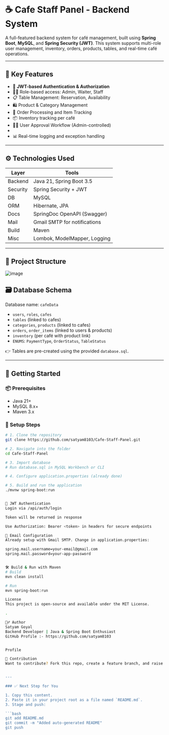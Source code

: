 # ☕ Cafe Staff Panel - Backend System

A full-featured backend system for café management, built using **Spring Boot**, **MySQL**, and **Spring Security (JWT)**. This system supports multi-role user management, inventory, orders, products, tables, and real-time café operations.

---

## 📌 Key Features

- 🔐 **JWT-based Authentication & Authorization**
- 👨‍🍳 Role-based access: Admin, Waiter, Staff
- 📋 Table Management: Reservation, Availability
- 🛍️ Product & Category Management
- 🧾 Order Processing and Item Tracking
- 📦 Inventory tracking per café
- 🧑‍💼 User Approval Workflow (Admin-controlled)
- 
- 📊 Real-time logging and exception handling


---

## ⚙️ Technologies Used

| Layer | Tools |
|------|-------|
| Backend | Java 21, Spring Boot 3.5 |
| Security | Spring Security + JWT |
| DB | MySQL |
| ORM | Hibernate, JPA |
| Docs | SpringDoc OpenAPI (Swagger) |
| Mail | Gmail SMTP for notifications |
| Build | Maven |
| Misc | Lombok, ModelMapper, Logging |

---

## 🧱 Project Structure

![image](https://github.com/user-attachments/assets/996082b1-f6ac-4da1-95ca-928ee3248bcf)


## 🗃️ Database Schema

Database name: `cafeData`

- `users`, `roles`, `cafes`
- `tables` (linked to cafes)
- `categories`, `products` (linked to cafes)
- `orders`, `order_items` (linked to users & products)
- `inventory` (per café with product link)
- `ENUMS`: `PaymentType`, `OrderStatus`, `TableStatus`

👉 Tables are pre-created using the provided `database.sql`.

---

## 🚀 Getting Started

### 📦 Prerequisites

- Java 21+
- MySQL 8.x+
- Maven 3.x

### 🔧 Setup Steps

```bash
# 1. Clone the repository
git clone https://github.com/satyam8103/Cafe-Staff-Panel.git

# 2. Navigate into the folder
cd Cafe-Staff-Panel

# 3. Import database
# Run database.sql in MySQL Workbench or CLI

# 4. Configure application.properties (already done)

# 5. Build and run the application
./mvnw spring-boot:run


🔐 JWT Authentication
Login via /api/auth/login

Token will be returned in response

Use Authorization: Bearer <token> in headers for secure endpoints

📧 Email Configuration
Already setup with Gmail SMTP. Change in application.properties:

spring.mail.username=your-email@gmail.com
spring.mail.password=your-app-password


🛠️ Build & Run with Maven
# Build
mvn clean install

# Run
mvn spring-boot:run

License
This project is open-source and available under the MIT License.

.

🙋‍♂️ Author
Satyam Goyal
Backend Developer | Java & Spring Boot Enthusiast
GitHub Profile :- https://github.com/satyam8103


Profile

🎯 Contribution
Want to contribute? Fork this repo, create a feature branch, and raise a pull request. Let's build better software together!


---

### ✅ Next Step for You

1. Copy this content.
2. Paste it in your project root as a file named `README.md`.
3. Stage and push:

```bash
git add README.md
git commit -m "Added auto-generated README"
git push




